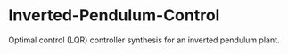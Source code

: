 # Inverted-Pendulum-Control
Optimal control (LQR) controller synthesis for an inverted pendulum plant.
